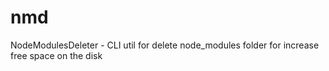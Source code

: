# nmd
NodeModulesDeleter - CLI util for delete node_modules folder for increase free space on the disk
